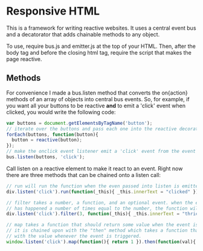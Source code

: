 Responsive HTML
===============

This is a framework for writing reactive websites. It uses a central event bus and a decatorator that adds chainable methods to any object.

To use, require bus.js and emitter.js at the top of your HTML. Then, after the body tag and before the closing html tag, require the script that makes the page reactive.

Methods
-------
For convenience I made a bus.listen method that converts the on{action} methods of an array of objects into central bus events. So, for example, if you want all your buttons to be reactive <strong>and</strong> to emit a 'click' event when clicked, you would write the following code:

```javascript
var buttons = document.getElementsByTagName('button');
// iterate over the buttons and pass each one into the reactive decorator
forEach(buttons, function(button){
  button = reactive(button);
});
// make the onclick event listener emit a 'click' event from the event bus.
bus.listen(buttons, 'click');
```
Call listen on a reactive element to make it react to an event. Right now there are three methods that can be chained onto a listen call:
```javascript
// run will run the function when the even passed into listen is emitted
div.listen('click').run(function(_this){ _this.innerText = "clicked" })

// filter takes a number, a function, and an optional event. when the event passed into listen 
// has happened a number of times equal to the number, the function will be called and the event emitted.
div.listen('click').filter(3, function(_this){ _this.innerText = "thrice clicked" }, 'three');

// map takes a function that should return some value when the event is triggered. 
// it is chained upon with the "then" method which takes a function that will be invoked 
// with the value whenever the event is triggered.
window.listen('click').map(function(){ return 1 }).then(function(val){ console.log(val)});
```




